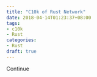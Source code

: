 ```yaml
---
title: "C10k of Rust Network"
date: 2018-04-14T01:23:37+08:00
tags:
- c10k
- Rust
categories:
- Rust
draft: true
---
```


Continue

